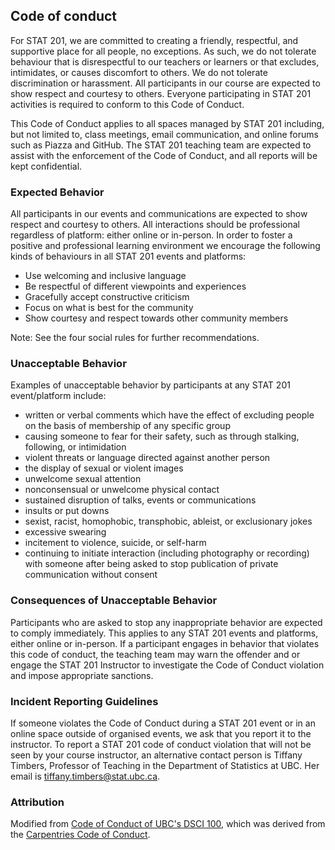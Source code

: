 ## Code of conduct

For STAT 201, we are committed to creating a friendly, respectful,
and supportive place for all people, no exceptions. As such, we do
not tolerate behaviour that is disrespectful to our teachers or learners
or that excludes, intimidates, or causes discomfort to others. We
do not tolerate discrimination or harassment. All participants in our
course are expected to show respect and courtesy to others. Everyone
participating in STAT 201 activities is required to conform to this Code of Conduct.


This Code of Conduct applies to all spaces managed by STAT 201 including,
but not limited to, class meetings, email communication,
and online forums such as Piazza and GitHub.
The STAT 201 teaching team are expected to assist with the enforcement
of the Code of Conduct, and all reports will be kept confidential.


### Expected Behavior

All participants in our events and communications are expected to show
respect and courtesy to others. All interactions should be professional
regardless of platform: either online or in-person. In order to foster
a positive and professional learning environment we encourage the following
kinds of behaviours in all STAT 201 events and platforms:

<ul>
    <li>
        Use welcoming and inclusive language
    </li>
    <li>
        Be respectful of different viewpoints and experiences
    </li>
    <li>
        Gracefully accept constructive criticism
    </li>
    <li>
        Focus on what is best for the community
    </li>
    <li>
        Show courtesy and respect towards other community members
    </li>
</ul>

Note: See the four social rules for further recommendations.

### Unacceptable Behavior

Examples of unacceptable behavior by participants at any STAT 201 event/platform include:

<ul>
    <li>
        written or verbal comments which have the effect of excluding people
            on the basis of membership of any specific group
    </li>
    <li>
        causing someone to fear for their safety, such as through stalking,
            following, or intimidation
    </li>
    <li>
        violent threats or language directed against another person
    </li>
    <li>
        the display of sexual or violent images
    </li>
    <li>
        unwelcome sexual attention
    </li>
    <li>
        nonconsensual or unwelcome physical contact
    </li>
    <li>
        sustained disruption of talks, events or communications
    </li>
    <li>
        insults or put downs
    </li>
    <li>
        sexist, racist, homophobic, transphobic, ableist, or exclusionary jokes
    </li>
    <li>
        excessive swearing
    </li>
    <li>
        incitement to violence, suicide, or self-harm
    </li>
    <li>
        continuing to initiate interaction (including photography or recording)
            with someone after being asked to stop publication of private
            communication without consent
    </li>
</ul>

### Consequences of Unacceptable Behavior

Participants who are asked to stop any inappropriate behavior are expected to
    comply immediately. This applies to any STAT 201 events and platforms, either
    online or in-person. If a participant engages in behavior that violates this
    code of conduct, the teaching team may warn the offender and or engage the
    STAT 201 Instructor to investigate the Code of Conduct violation and impose
    appropriate sanctions.

### Incident Reporting Guidelines

If someone violates the Code of Conduct during a STAT 201 event or in an online
    space outside of organised events, we ask that you report it to the instructor.
    To report a STAT 201 code of conduct violation that will not be seen by your course instructor,
    an alternative contact person is Tiffany Timbers, Professor of Teaching in the
    Department of Statistics at UBC. Her email is tiffany.timbers@stat.ubc.ca.

### Attribution

Modified from [Code of Conduct of UBC's DSCI 100](https://github.com/UBC-DSCI/dsci-100/blob/master/CODE_OF_CONDUCT.md), which was derived from the [Carpentries Code of Conduct](https://docs.carpentries.org/topic_folders/policies/code-of-conduct.html).
